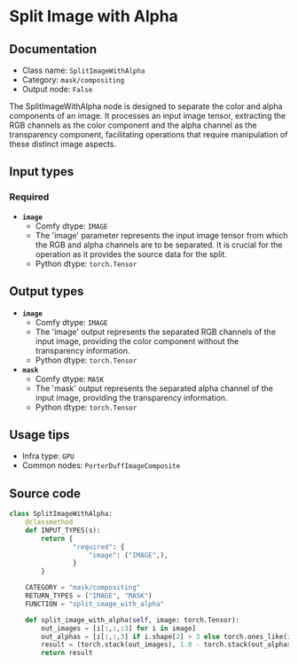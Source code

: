 # Split Image with Alpha
## Documentation
- Class name: `SplitImageWithAlpha`
- Category: `mask/compositing`
- Output node: `False`

The SplitImageWithAlpha node is designed to separate the color and alpha components of an image. It processes an input image tensor, extracting the RGB channels as the color component and the alpha channel as the transparency component, facilitating operations that require manipulation of these distinct image aspects.
## Input types
### Required
- **`image`**
    - Comfy dtype: `IMAGE`
    - The 'image' parameter represents the input image tensor from which the RGB and alpha channels are to be separated. It is crucial for the operation as it provides the source data for the split.
    - Python dtype: `torch.Tensor`
## Output types
- **`image`**
    - Comfy dtype: `IMAGE`
    - The 'image' output represents the separated RGB channels of the input image, providing the color component without the transparency information.
    - Python dtype: `torch.Tensor`
- **`mask`**
    - Comfy dtype: `MASK`
    - The 'mask' output represents the separated alpha channel of the input image, providing the transparency information.
    - Python dtype: `torch.Tensor`
## Usage tips
- Infra type: `GPU`
- Common nodes: `PorterDuffImageComposite`


## Source code
```python
class SplitImageWithAlpha:
    @classmethod
    def INPUT_TYPES(s):
        return {
                "required": {
                    "image": ("IMAGE",),
                }
        }

    CATEGORY = "mask/compositing"
    RETURN_TYPES = ("IMAGE", "MASK")
    FUNCTION = "split_image_with_alpha"

    def split_image_with_alpha(self, image: torch.Tensor):
        out_images = [i[:,:,:3] for i in image]
        out_alphas = [i[:,:,3] if i.shape[2] > 3 else torch.ones_like(i[:,:,0]) for i in image]
        result = (torch.stack(out_images), 1.0 - torch.stack(out_alphas))
        return result

```

